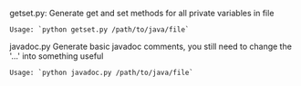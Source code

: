 getset.py:
	Generate get and set methods for all private variables in file
	
	Usage: `python getset.py /path/to/java/file`

javadoc.py
	Generate basic javadoc comments, you still need to change the '...' into something useful
	
	Usage: `python javadoc.py /path/to/java/file`
